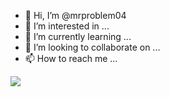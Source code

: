 - 👋 Hi, I’m @mrproblem04
- 👀 I’m interested in ...
- 🌱 I’m currently learning ...
- 💞️ I’m looking to collaborate on ...
- 📫 How to reach me ...

![](https://github-readme-stats.vercel.app/api?username=mrproblem04&show_icons=true&theme=radical)